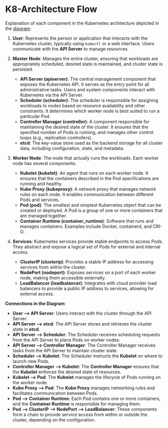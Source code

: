 # K8-Architecture Flow

Explanation of each component in the Kubernetes architecture depicted in the [diagram](https://github.com/oneananda/100-Days-of-Kubernetes/blob/main/Day%20002-Kubernetes%20Architecture/Screenshots/K8-Architecture.png):

1. **User**: Represents the person or application that interacts with the Kubernetes cluster, typically using `kubectl` or a web interface. Users communicate with the **API Server** to manage resources.

2. **Master Node**: Manages the entire cluster, ensuring that workloads are appropriately scheduled, desired state is maintained, and cluster state is persisted.
   - **API Server (apiserver)**: The central management component that exposes the Kubernetes API. It serves as the entry point for all administrative tasks. Users and system components interact with Kubernetes via the API Server.
   - **Scheduler (scheduler)**: The scheduler is responsible for assigning workloads to nodes based on resource availability and other constraints. It determines which worker node is best suited to run a particular Pod.
   - **Controller Manager (controller)**: A component responsible for maintaining the desired state of the cluster. It ensures that the specified number of Pods is running, and manages other control loops (e.g., replication controllers).
   - **etcd**: The key-value store used as the backend storage for all cluster data, including configuration, state, and metadata.

3. **Worker Node**: The node that actually runs the workloads. Each worker node has several components:
   - **Kubelet (kubelet)**: An agent that runs on each worker node. It ensures that the containers described in the Pod specifications are running and healthy.
   - **Kube Proxy (kubeproxy)**: A network proxy that manages network rules on each node. It enables communication between different Pods and services.
   - **Pod (pod)**: The smallest and simplest Kubernetes object that can be created or deployed. A Pod is a group of one or more containers that are managed together.
   - **Container Runtime (container_runtime)**: Software that runs and manages containers. Examples include Docker, containerd, and CRI-O.

4. **Services**: Kubernetes services provide stable endpoints to access Pods. They abstract and expose a logical set of Pods for external and internal access.
   - **ClusterIP (clusterip)**: Provides a stable IP address for accessing services from within the cluster.
   - **NodePort (nodeport)**: Exposes services on a port of each worker node, making them accessible externally.
   - **LoadBalancer (loadbalancer)**: Integrates with cloud provider load balancers to provide a public IP address to services, allowing for external access.

**Connections in the Diagram**:
- **User --> API Server**: Users interact with the cluster through the API Server.
- **API Server --> etcd**: The API Server stores and retrieves the cluster state in **etcd**.
- **API Server --> Scheduler**: The Scheduler receives scheduling requests from the API Server to place Pods on worker nodes.
- **API Server --> Controller Manager**: The Controller Manager receives tasks from the API Server to maintain cluster state.
- **Scheduler --> Kubelet**: The Scheduler instructs the **Kubelet** on where to launch new Pods.
- **Controller Manager --> Kubelet**: The **Controller Manager** ensures that the **Kubelet** enforces the desired state of resources.
- **Kubelet --> Pod**: The **Kubelet** manages the lifecycle of Pods running on the worker node.
- **Kube Proxy --> Pod**: The **Kube Proxy** manages networking rules and facilitates communication between Pods.
- **Pod --> Container Runtime**: Each Pod contains one or more containers, and the **Container Runtime** is responsible for managing them.
- **Pod --> ClusterIP --> NodePort --> LoadBalancer**: These components form a chain to provide service access from within or outside the cluster, depending on the configuration.




